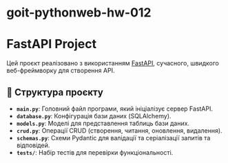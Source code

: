 # goit-pythonweb-hw-012

# FastAPI Project

Цей проєкт реалізовано з використанням [FastAPI](https://fastapi.tiangolo.com/), сучасного, швидкого веб-фреймворку для створення API. 

## 📂 Структура проєкту

- **`main.py`**: Головний файл програми, який ініціалізує сервер FastAPI.
- **`database.py`**: Конфігурація бази даних (SQLAlchemy).
- **`models.py`**: Моделі для представлення таблиць бази даних.
- **`crud.py`**: Операції CRUD (створення, читання, оновлення, видалення).
- **`schemas.py`**: Схеми Pydantic для валідації та серіалізації запитів та відповідей.
- **`tests/`**: Набір тестів для перевірки функціональності.